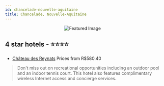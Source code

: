 ```yaml
---
id: chancelade-nouvelle-aquitaine
title: Chancelade, Nouvelle-Aquitaine
---
```


<center><img src="https://i.travelapi.com/hotels/9000000/8380000/8376900/8376862/659e2a3a_z.jpg" alt="Featured Image" /></center>


##  4 star hotels - ⭐️⭐️⭐️⭐️

-    [Château des Reynats](https://us.hurb.com/hotels/chancelade/chateau-des-reynats-JNP-JP157007?cmp=18055) Prices from R$580.40
   > Don't miss out on recreational opportunities including an outdoor pool and an indoor tennis court. This hotel also features complimentary wireless Internet access and concierge services.
